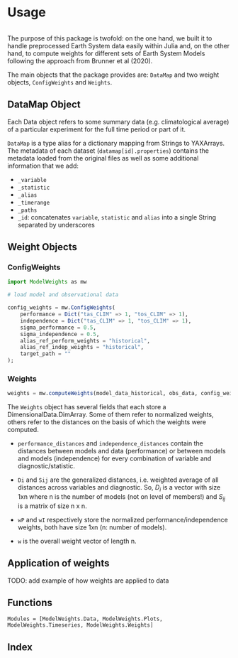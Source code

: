 # Usage

```@contents
```

The purpose of this package is twofold: on the one hand, we built it to handle preprocessed Earth System data easily
within Julia and, on the other hand, to compute weights for different sets of Earth System Models following the approach from Brunner et al (2020).

The main objects that the package provides are: `DataMap` and two weight 
objects, `ConfigWeights` and `Weights`.


## DataMap Object

Each Data object refers to some summary data (e.g. climatological average) 
of a particular experiment for the full time period or part of it.

`DataMap` is a type alias for a dictionary mapping from Strings to YAXArrays.
The metadata of each dataset (``datamap[id].properties``) contains the 
metadata loaded from the original files as well as some additional information 
that we add: 
- `_variable`
- `_statistic`
- `_alias`
- `_timerange`
- `_paths`
- `_id`: concatenates `variable`, `statistic` and `alias` into a single String 
separated by underscores


## Weight Objects

### ConfigWeights

````julia
import ModelWeights as mw

# load model and observational data

config_weights = mw.ConfigWeights(
    performance = Dict("tas_CLIM" => 1, "tos_CLIM" => 1),
    independence = Dict("tas_CLIM" => 1, "tos_CLIM" => 1),
    sigma_performance = 0.5,
    sigma_independence = 0.5,
    alias_ref_perform_weights = "historical",
    alias_ref_indep_weights = "historical",
    target_path = ""
);
````

### Weights

````julia
weights = mw.computeWeights(model_data_historical, obs_data, config_weights);
````

The `Weights` object has several fields that each store a
DimensionalData.DimArray. Some of them refer to normalized weights, others refer 
to the distances on the basis of which the weights were computed.

- `performance_distances` and `independence_distances` contain the distances
between models and data (performance) or between models and models (independence) 
for every combination of variable and diagnostic/statistic.
- `Di` and `Sij` are the generalized distances, i.e. weighted average of all
distances across variables and diagnostic. So, $D_i$ is a vector with size 
1xn where n is the number of models (not on level of members!) and $S_{ij}$ is 
a matrix of size n x n. 

- `wP` and `wI` respectively store the normalized performance/independence weights, 
both have size 1xn (n: number of models).
- `w` is the overall weight vector of length n.


## Application of weights

TODO: add example of how weights are applied to data


## Functions

```@autodocs
Modules = [ModelWeights.Data, ModelWeights.Plots, ModelWeights.Timeseries, ModelWeights.Weights]
```

## Index

```@index
```


